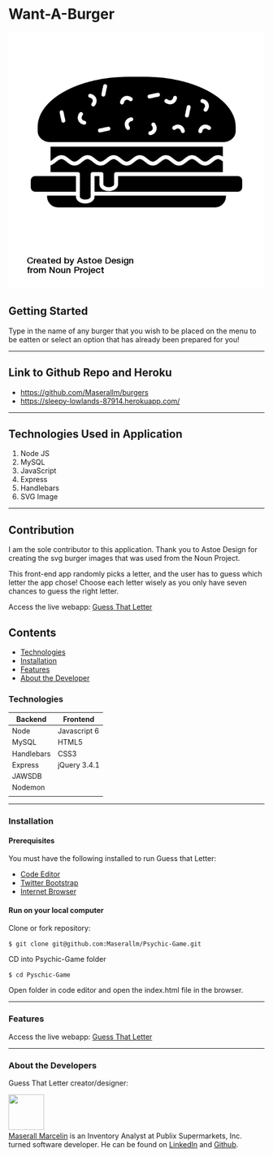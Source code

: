 # Want-A-Burger

[![IMAGE ALT TEXT HERE](public/assets/img/noun_Burger_2387181.png)](https://sleepy-lowlands-87914.herokuapp.com/)

## Getting Started

Type in the name of any burger that you wish to be placed on the menu to be eatten or select an option that has already been prepared for you!

---

## Link to Github Repo and Heroku

- https://github.com/Maserallm/burgers
- https://sleepy-lowlands-87914.herokuapp.com/

---

## Technologies Used in Application

1. Node JS
2. MySQL
3. JavaScript
4. Express
5. Handlebars
6. SVG Image

---

## Contribution

I am the sole contributor to this application. Thank you to Astoe Design for creating the svg burger images that was used from the Noun Project.

This front-end app randomly picks a letter, and the user has to guess which letter the app chose! Choose each letter wisely as you only have seven chances to guess the right letter.

Access the live webapp: [Guess That Letter](https://maserallm.github.io/Psychic-Game/)

## Contents

- [Technologies](#technologies)
- [Installation](#installation)
- [Features](#features)
- [About the Developer](#aboutthedeveloper)

### Technologies

| Backend    | Frontend     |
| ---------- | ------------ |
| Node       | Javascript 6 |
| MySQL      | HTML5        |
| Handlebars | CSS3         |
| Express    | jQuery 3.4.1 |
| JAWSDB     |              |
| Nodemon    |              |
|            |              |

---

### Installation

#### Prerequisites

You must have the following installed to run Guess that Letter:

- [Code Editor](https://www.elegantthemes.com/blog/resources/best-code-editors)
- [Twitter Bootstrap](https://getbootstrap.com/)
- [Internet Browser](https://download.cnet.com/browsers-web/)

#### Run on your local computer

Clone or fork repository:

    $ git clone git@github.com:Maserallm/Psychic-Game.git

CD into Psychic-Game folder

```
$ cd Pyschic-Game
```

Open folder in code editor and open the index.html file in the browser.

---

### Features

Access the live webapp: [Guess That Letter](https://maserallm.github.io/Psychic-Game/)

---

### <a name="aboutthedeveloper"></a> About the Developers

Guess That Letter creator/designer:

[<img src="https://avatars0.githubusercontent.com/u/53875404?s=460&u=31a5f360d71e4f0a1fa4dfd8db38ed44f27fa10b&v=4" height="70px" width="70px">](https://github.com/maserallm)<br>
[Maserall Marcelin](https://github.com/maserallm) is an Inventory Analyst at Publix Supermarkets, Inc. turned software developer. He can be found on [LinkedIn](https://www.linkedin.com/in/maserall-marcelin-76067a12b/) and [Github](https://github.com/maserallm).
